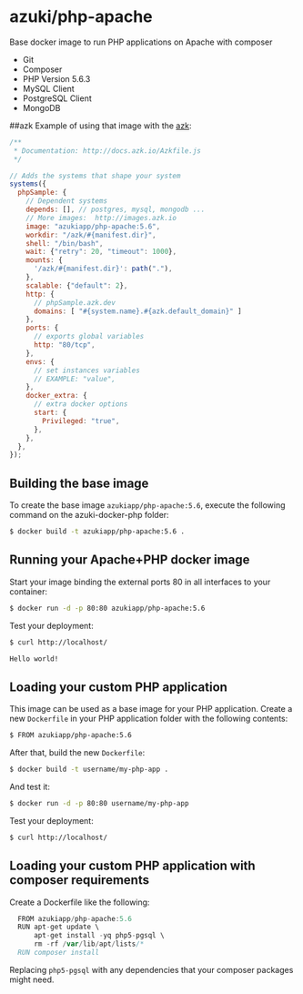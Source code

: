 azuki/php-apache
================

Base docker image to run PHP applications on Apache with composer

- Git
- Composer
- PHP Version 5.6.3
- MySQL Client
- PostgreSQL Client
- MongoDB

##azk
Example of using that image with the [azk](https://github.com/azukiapp/azk):

```js
/**
 * Documentation: http://docs.azk.io/Azkfile.js
 */

// Adds the systems that shape your system
systems({
  phpSample: {
    // Dependent systems
    depends: [], // postgres, mysql, mongodb ...
    // More images:  http://images.azk.io
    image: "azukiapp/php-apache:5.6",
    workdir: "/azk/#{manifest.dir}",
    shell: "/bin/bash",
    wait: {"retry": 20, "timeout": 1000},
    mounts: {
      '/azk/#{manifest.dir}': path("."),
    },
    scalable: {"default": 2},
    http: {
      // phpSample.azk.dev
      domains: [ "#{system.name}.#{azk.default_domain}" ]
    },
    ports: {
      // exports global variables
      http: "80/tcp",
    },
    envs: {
      // set instances variables
      // EXAMPLE: "value",
    },
    docker_extra: {
      // extra docker options
      start: {
        Privileged: "true",
      },
    },
  },
});

```

Building the base image
-----------------------

To create the base image `azukiapp/php-apache:5.6`, execute the following command on the azuki-docker-php folder:

```sh
$ docker build -t azukiapp/php-apache:5.6 .
```

Running your Apache+PHP docker image
------------------------------------

Start your image binding the external ports 80 in all interfaces to your container:

```sh
$ docker run -d -p 80:80 azukiapp/php-apache:5.6
```

Test your deployment:

```sh
$ curl http://localhost/

Hello world!
```

Loading your custom PHP application
-----------------------------------

This image can be used as a base image for your PHP application. Create a new `Dockerfile` in your 
PHP application folder with the following contents:

```sh
$ FROM azukiapp/php-apache:5.6
```

After that, build the new `Dockerfile`:

```sh
$ docker build -t username/my-php-app .
```

And test it:

```sh
$ docker run -d -p 80:80 username/my-php-app
```

Test your deployment:

```sh
$ curl http://localhost/
```


Loading your custom PHP application with composer requirements
--------------------------------------------------------------

Create a Dockerfile like the following:

```go
  FROM azukiapp/php-apache:5.6
  RUN apt-get update \
      apt-get install -yq php5-pgsql \
      rm -rf /var/lib/apt/lists/*
  RUN composer install
```

Replacing `php5-pgsql` with any dependencies that your composer packages might need.
